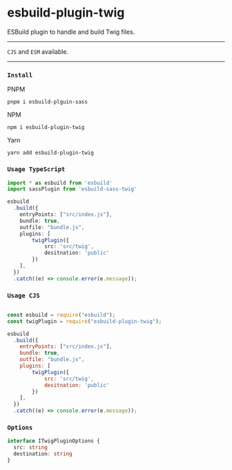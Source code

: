 # esbuild-plugin-twig

ESBuild plugin to handle and build Twig files.

---

`CJS` and `ESM` available.

---

### `Install`

PNPM

```
pnpm i esbuild-plguin-sass
```

NPM

```
npm i esbuild-plugin-twig
```

Yarn

```
yarn add esbuild-plugin-twig
```

### `Usage TypeScript`

```TypeScript
import * as esbuild from 'esbuild'
import sassPlugin from 'esbuild-sass-twig'

esbuild
  .build({
    entryPoints: ["src/index.js"],
    bundle: true,
    outfile: "bundle.js",
    plugins: [
        twigPlugin({
            src: 'src/twig',
            desitnation: 'public'
        })
    ],
  })
  .catch((e) => console.error(e.message));
```

### `Usage CJS`

```JavaScript

const esbuild = require("esbuild");
const twigPlugin = require("esbuild-plugin-twig");

esbuild
  .build({
    entryPoints: ["src/index.js"],
    bundle: true,
    outfile: "bundle.js",
    plugins: [
        twigPlugin({
            src: 'src/twig',
            desitnation: 'public'
        })
    ],
  })
  .catch((e) => console.error(e.message));
```




### `Options`

``` TypeScript
interface ITwigPluginOptions {
  src: string
  destination: string
}

```
